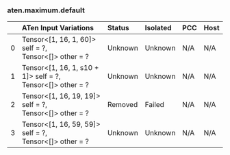 ### aten.maximum.default
|    | ATen Input Variations                                         | Status   | Isolated   | PCC   | Host   |
|---:|:--------------------------------------------------------------|:---------|:-----------|:------|:-------|
|  0 | Tensor<[1, 16, 1, 60]> self = ?,<br>Tensor<[]> other = ?      | Unknown  | Unknown    | N/A   | N/A    |
|  1 | Tensor<[1, 16, 1, s10 + 1]> self = ?,<br>Tensor<[]> other = ? | Unknown  | Unknown    | N/A   | N/A    |
|  2 | Tensor<[1, 16, 19, 19]> self = ?,<br>Tensor<[]> other = ?     | Removed  | Failed     | N/A   | N/A    |
|  3 | Tensor<[1, 16, 59, 59]> self = ?,<br>Tensor<[]> other = ?     | Unknown  | Unknown    | N/A   | N/A    |

